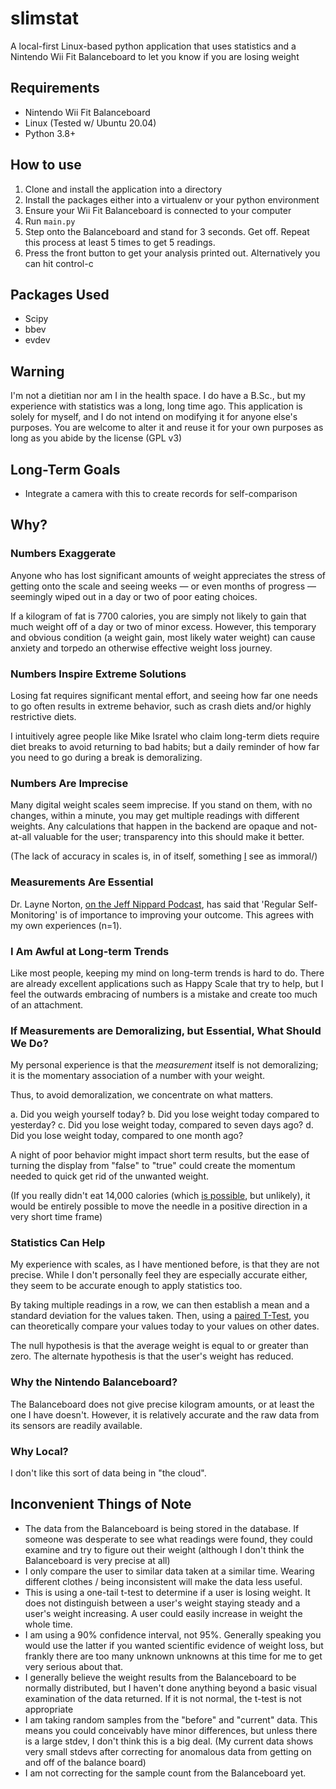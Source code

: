 # slimstat
A local-first Linux-based python application that uses statistics and a Nintendo Wii Fit Balanceboard to let you know if you are losing weight

## Requirements
- Nintendo Wii Fit Balanceboard
- Linux (Tested w/ Ubuntu 20.04)
- Python 3.8+

## How to use
1. Clone and install the application into a directory
2. Install the packages either into a virtualenv or your python environment 
3. Ensure your Wii Fit Balanceboard is connected to your computer
4. Run `main.py`
5. Step onto the Balanceboard and stand for 3 seconds.  Get off.  Repeat this process at least 5 times to get 5 readings.
6. Press the front button to get your analysis printed out.  Alternatively you can hit control-c

## Packages Used
- Scipy
- bbev
- evdev

## Warning
I'm not a dietitian nor am I in the health space.  I do have a B.Sc., but my experience with statistics was a long, long time ago.  This application is solely for myself, and I do not intend on modifying it for anyone else's purposes.   You are welcome to alter it and reuse it for your own purposes as long as you abide by the license (GPL v3)

## Long-Term Goals
- Integrate a camera with this to create records for self-comparison

## Why?
### Numbers Exaggerate
Anyone who has lost significant amounts of weight appreciates the stress of getting onto the scale and seeing weeks — or even months of progress — seemingly wiped out in a day or two of poor eating choices.  

If a kilogram of fat is 7700 calories, you are simply not likely to gain that much weight off of a day or two of minor excess. However, this temporary and obvious condition (a weight gain, most likely water weight) can cause anxiety and torpedo an otherwise effective weight loss journey.

### Numbers Inspire Extreme Solutions
Losing fat requires significant mental effort, and seeing how far one needs to go often results in extreme behavior, such as crash diets and/or highly restrictive diets.  

I intuitively agree people like Mike Isratel who claim long-term diets require diet breaks to avoid returning to bad habits; but a daily reminder of how far you need to go during a break is demoralizing.

### Numbers Are Imprecise
Many digital weight scales seem imprecise.  If you stand on them, with no changes, within a minute, you may get multiple readings with different weights.  Any calculations that happen in the backend are opaque and not-at-all valuable for the user; transparency into this should make it better.

(The lack of accuracy in scales is, in of itself, something [I](https://quran.com/17/35) see as immoral/)

### Measurements Are Essential
Dr. Layne Norton, [on the Jeff Nippard Podcast](https://youtu.be/d8V9ZaSq9Oc?t=764), has said that 'Regular Self-Monitoring' is of importance to improving your outcome.  This agrees with my own experiences (n=1).

### I Am Awful at Long-term Trends
Like most people, keeping my mind on long-term trends is hard to do.  There are already excellent applications such as Happy Scale that try to help, but I feel the outwards embracing of numbers is a mistake and create too much of an attachment.

### If Measurements are Demoralizing, but Essential, What Should We Do?
My personal experience is that the *measurement* itself is not demoralizing; it is the momentary association of a number with your weight.

Thus, to avoid demoralization, we concentrate on what matters.

a. Did you weigh yourself today?
b. Did you lose weight today compared to yesterday?
c. Did you lose weight today, compared to seven days ago?
d. Did you lose weight today, compared to one month ago?

A night of poor behavior might impact short term results, but the ease of turning the display from "false" to "true" could create the momentum needed to quick get rid of the unwanted weight. 

(If you really didn't eat 14,000 calories (which [is possible](https://www.youtube.com/watch?v=9dxRjlGio5k), but unlikely), it would be entirely possible to move the needle in a positive direction in a very short time frame)

### Statistics Can Help
My experience with scales, as I have mentioned before, is that they are not precise.  While I don't personally feel they are especially accurate either, they seem to be accurate enough to apply statistics too.

By taking multiple readings in a row, we can then establish a mean and a standard deviation for the values taken.  Then, using a [paired T-Test](https://www.jmp.com/en_gb/statistics-knowledge-portal/t-test/paired-t-test.html), you can theoretically compare your values today to your values on other dates.

The null hypothesis is that the average weight is equal to or greater than zero.  The alternate hypothesis is that the user's weight has reduced.

### Why the Nintendo Balanceboard?
The Balanceboard does not give precise kilogram amounts, or at least the one I have doesn't.  However, it is relatively accurate and the raw data from its sensors are readily available.

### Why Local?
I don't like this sort of data being in "the cloud".

## Inconvenient Things of Note
- The data from the Balanceboard is being stored in the database.  If someone was desperate to see what readings were found, they could examine and try to figure out their weight (although I don't think the Balanceboard is very precise at all)
- I only compare the user to similar data taken at a similar time.  Wearing different clothes / being inconsistent will make the data less useful. 
- This is using a one-tail t-test to determine if a user is losing weight.  It does not distinguish between a user's weight staying steady and a user's weight increasing.  A user could easily increase in weight the whole time.
- I am using a 90% confidence interval, not 95%.  Generally speaking you would use the latter if you wanted scientific evidence of weight loss, but frankly there are too many unknown unknowns at this time for me to get very serious about that.
- I generally believe the weight results from the Balanceboard to be normally distributed, but I haven't done anything beyond a basic visual examination of the data returned.  If it is not normal, the t-test is not appropriate
- I am taking random samples from the "before" and "current" data.  This means you could conceivably have minor differences, but unless there is a large stdev, I don't think this is a big deal.  (My current data shows very small stdevs after correcting for anomalous data from getting on and off of the balance board) 
- I am not correcting for the sample count from the Balanceboard yet.
